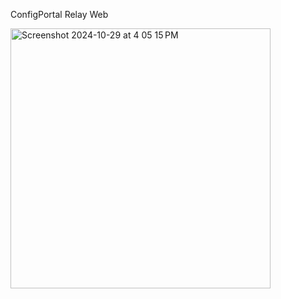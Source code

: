 
ConfigPortal Relay Web

<img width="416" alt="Screenshot 2024-10-29 at 4 05 15 PM" src="https://github.com/user-attachments/assets/83b18c6f-af39-45b9-96af-1c68a416eecc">

